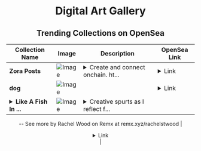 <div align="center">

# Digital Art Gallery

## Trending Collections on OpenSea

| Collection Name                       | Image                                                                                     | Description                       | OpenSea Link                                                                                          |
|---------------------------------------|-------------------------------------------------------------------------------------------|-----------------------------------|--------------------------------------------------------------------------------------------------------|
| **Zora Posts** | ![Image](https://i.seadn.io/s/raw/files/d2bcde1ca41bdd49ec0fadd238edc57b.png?w=500&auto=format?w=200&auto=format) | <details><summary>Create and connect onchain. ht...</summary>Create and connect onchain. https://zora.co</details> | <details><summary>Link</summary>[Zora Posts](https://opensea.io/collection/zora-posts-11204)</details> |
| **dog** | ![Image](https://i.seadn.io/s/raw/files/fe6ce17e0b081fb709ec024e3268efab.png?w=500&auto=format?w=200&auto=format) |  | <details><summary>Link</summary>[dog](https://opensea.io/collection/dog-1380)</details> |
| **<details><summary>Like A Fish In ...</summary>Like A Fish In The Jungle</details>** | ![Image](https://i.seadn.io/s/raw/files/07120a60ad62bd3b4c12dc3094776f16.jpg?w=500&auto=format?w=200&auto=format) | <details><summary>Creative spurts as I reflect f...</summary>Creative spurts as I reflect from my recent expedition into the rainforest of East Asia
--
See more by Rachel Wood on Remx at remx.xyz/rachelstwood</details> | <details><summary>Link</summary>[Like A Fish In The Jungle](https://opensea.io/collection/like-a-fish-in-the-jungle)</details> |

</div>